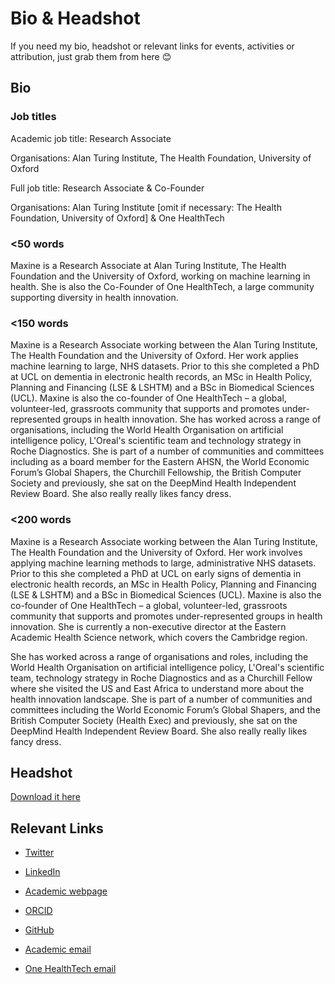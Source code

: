 # Bio & Headshot 

If you need my bio, headshot or relevant links for events, activities or attribution, just grab them from here 😊

## Bio 

### Job titles

Academic job title: Research Associate

Organisations: Alan Turing Institute, The Health Foundation, University of Oxford

Full job title: Research Associate & Co-Founder

Organisations: Alan Turing Institute [omit if necessary: The Health Foundation, University of Oxford] & One HealthTech

### <50 words 
Maxine is a Research Associate at Alan Turing Institute, The Health Foundation and the University of Oxford, working on machine learning in health. She is also the Co-Founder of One HealthTech, a large community supporting diversity in health innovation.

### <150 words 
Maxine is a Research Associate working between the Alan Turing Institute, The Health Foundation and the University of Oxford. Her work applies machine learning to large, NHS datasets. Prior to this she completed a PhD at UCL on dementia in electronic health records, an MSc in Health Policy, Planning and Financing (LSE & LSHTM) and a BSc in Biomedical Sciences (UCL). Maxine is also the co-founder of One HealthTech – a global, volunteer-led, grassroots  community that supports and promotes under-represented groups in health innovation. She has worked across a range of organisations, including the World Health Organisation on artificial intelligence policy, L'Oreal's scientific team and technology strategy in Roche Diagnostics. She is part of a number of communities and committees including as a board member for the Eastern AHSN, the World Economic Forum’s Global Shapers, the Churchill Fellowship, the British Computer Society and previously, she sat on the DeepMind Health Independent Review Board. She also really really likes fancy dress.

### <200 words 
Maxine is a Research Associate working between the Alan Turing Institute, The Health Foundation and the University of Oxford. Her work involves applying machine learning methods to large, administrative NHS datasets. Prior to this she completed a PhD at UCL on early signs of dementia in electronic health records, an MSc in Health Policy, Planning and Financing (LSE & LSHTM) and a BSc in Biomedical Sciences (UCL). Maxine is also the co-founder of One HealthTech – a global, volunteer-led, grassroots  community that supports and promotes under-represented groups in health innovation. She is currently a non-executive director at the Eastern Academic Health Science network, which covers the Cambridge region.

She has worked across a range of organisations and roles, including the World Health Organisation on artificial intelligence policy, L'Oreal's scientific team, technology strategy in Roche Diagnostics and as a Churchill Fellow where she visited the US and East Africa to understand more about the health innovation landscape. She is part of a number of communities and committees including the World Economic Forum’s Global Shapers, and the British Computer Society (Health Exec) and previously, she sat on the DeepMind Health Independent Review Board. She also really really likes fancy dress.

## Headshot

[Download it here](https://raw.githubusercontent.com/maximacki/headshot-bio/master/Maxine%20Mackintosh%20Headshot.jpg)

## Relevant Links

- [Twitter](https://twitter.com/Maxi_Macki)
- [LinkedIn](https://www.linkedin.com/in/maxinemackintosh/)
- [Academic webpage](https://www.turing.ac.uk/people/researchers/maxine-mackintosh)
- [ORCID](https://orcid.org/0000-0003-3740-1302)
- [GitHub](https://github.com/maximacki)

- [Academic email](mailto:mmackintosh@turing.ac.uk)
- [One HealthTech email](mailto:maxine@onehealthtech.com)
